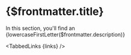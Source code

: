 # {$frontmatter.title}

In this section, you'll find an {lowercaseFirstLetter($frontmatter.description)}

<script>
  import { lowercaseFirstLetter } from '@vidstack/foundation';

  const libs = ['HTML', 'React', 'Svelte', 'Vue', 'Lit', 'Angular', 'Tailwind'];

  let links = libs
    .map(lib => ({ 
      title: lib, 
      href: `/docs/player/getting-started/libraries/${lib.toLowerCase()}` 
    }));
</script>

<TabbedLinks {links} />

<slot />
